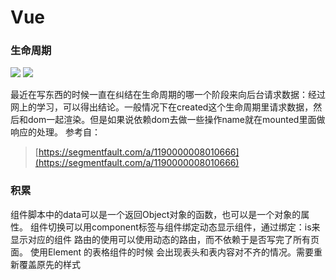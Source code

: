 # Vue
### 生命周期  
![](https://segmentfault.com/img/bVEo3w?w=1200&h=2800)
![](https://segmentfault.com/img/bVEs9x?w=847&h=572)


最近在写东西的时候一直在纠结在生命周期的哪一个阶段来向后台请求数据：经过网上的学习，可以得出结论。一般情况下在created这个生命周期里请求数据，然后和dom一起渲染。但是如果说依赖dom去做一些操作name就在mounted里面做响应的处理。
参考自：
> [https://segmentfault.com/a/1190000008010666](https://segmentfault.com/a/1190000008010666)

### 积累
组件脚本中的data可以是一个返回Object对象的函数，也可以是一个对象的属性。
组件切换可以用component标签与组件绑定动态显示组件，通过绑定：is来显示对应的组件
路由的使用可以使用动态的路由，而不依赖于是否写完了所有页面。
使用Element 的表格组件的时候 会出现表头和表内容对不齐的情况。需要重新覆盖原先的样式
